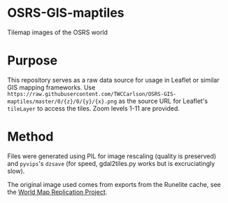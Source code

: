 # OSRS-GIS-maptiles
Tilemap images of the OSRS world

# Purpose
This repository serves as a raw data source for usage in Leaflet or similar GIS mapping frameworks. Use 
`https://raw.githubusercontent.com/TWCCarlson/OSRS-GIS-maptiles/master/0/{z}/0/{y}/{x}.png`
as the source URL for Leaflet's `tileLayer` to access the tiles. Zoom levels 1-11 are provided.

# Method
Files were generated using PIL for image rescaling (quality is preserved) and `pyvips`'s `dzsave` (for speed, gdal2tiles.py works but is excruciatingly slow).

The original image used comes from exports from the Runelite cache, see the [World Map Replication Project](https://github.com/MESLewis/runelite/tree/world-map-replication-project).
